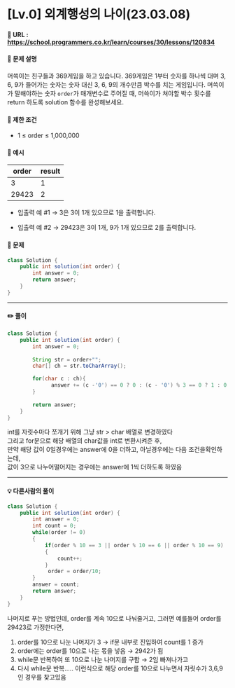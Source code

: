 # [Lv.0] 외계행성의 나이(23.03.08)

#### 📌 URL : https://school.programmers.co.kr/learn/courses/30/lessons/120834

#### 📌 문제 설명

머쓱이는 친구들과 369게임을 하고 있습니다. 369게임은 1부터 숫자를 하나씩 대며 3, 6, 9가 들어가는 숫자는 숫자 대신 3, 6, 9의 개수만큼 박수를 치는 게임입니다. 머쓱이가 말해야하는 숫자 `order`가 매개변수로 주어질 때, 머쓱이가 쳐야할 박수 횟수를 return 하도록 solution 함수를 완성해보세요.

#### 📌 제한 조건

- 1 ≤ order ≤ 1,000,000

#### 📌 예시

| order | result |
| ----- | ------ |
| 3     | 1      |
| 29423 | 2      |

- 입출력 예 #1
  → 3은 3이 1개 있으므로 1을 출력합니다.

- 입출력 예 #2
  → 29423은 3이 1개, 9가 1개 있으므로 2를 출력합니다.

#### 📌 문제

```java
class Solution {
    public int solution(int order) {
        int answer = 0;
        return answer;
    }
}
```

---

#### ✏️ 풀이

```java
class Solution {
    public int solution(int order) {
        int answer = 0;
        
        String str = order+"";
        char[] ch = str.toCharArray();

        for(char c : ch){
              answer += (c -'0') == 0 ? 0 : (c - '0') % 3 == 0 ? 1 : 0;
        }
        
        return answer;
    }
}
```

int를 자릿수마다 쪼개기 위해 그냥 str > char 배열로 변경하였다   
그리고 for문으로 해당 배열의 char값을 int로 변환시켜준 후,   
만약 해당 값이 0일경우에는 answer에 0을 더하고, 아닐경우에는 다음 조건을확인하는데,   
값이 3으로 나누어떨어지는 경우에는 answer에 1씩 더하도록 하였음   

---

#### 💡 다른사람의 풀이

```java
class Solution {
    public int solution(int order) {
        int answer = 0;
        int count = 0;
        while(order != 0)
        {
            if(order % 10 == 3 || order % 10 == 6 || order % 10 == 9)
            {
                count++;
            }
             order = order/10;
        }
        answer = count;
        return answer;
    }
}
```

나머지로 푸는 방법인데, order를 계속 10으로 나눠줄거고, 그러면 예를들어 order를 29423로 가정한다면,   
1. order를 10으로 나눈 나머지가 3 → if문 내부로 진입하여 count를 1 증가
2. order에는 order를 10으로 나눈 몫을 넣음 → 2942가 됨
3. while문 반복하여 또 10으로 나눈 나머지를 구함 → 2임 빠져나가고
4. 다시 while문 반복.....
이런식으로 해당 order를 10으로 나누면서 자릿수가 3,6,9인 경우를 찾고있음   

